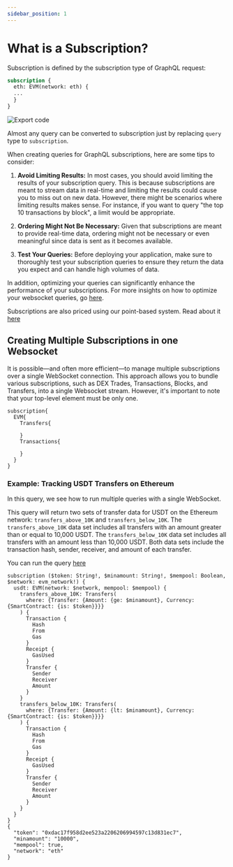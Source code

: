 ```yaml
---
sidebar_position: 1
---
```


# What is a Subscription?

Subscription is defined by the subscription type of GraphQL request:

```graphql
subscription {
  eth: EVM(network: eth) {
  ...
  }
}
```

![Export code](/img/ide/ide_subscription.gif)

Almost any query can be converted to subscription just by replacing `query` type to `subscription`.

When creating queries for GraphQL subscriptions, here are some tips to consider:

1.  **Avoid Limiting Results:** In most cases, you should avoid limiting the results of your subscription query. This is because subscriptions are meant to stream data in real-time and limiting the results could cause you to miss out on new data. However, there might be scenarios where limiting results makes sense. For instance, if you want to query "the top 10 transactions by block", a limit would be appropriate.

2.  **Ordering Might Not Be Necessary:** Given that subscriptions are meant to provide real-time data, ordering might not be necessary or even meaningful since data is sent as it becomes available.

3.  **Test Your Queries:** Before deploying your application, make sure to thoroughly test your subscription queries to ensure they return the data you expect and can handle high volumes of data.

In addition, optimizing your queries can significantly enhance the performance of your subscriptions. For more insights on how to optimize your websocket queries, go [here](/docs/graphql/optimizing-graphql-queries.md).

Subscriptions are also priced using our point-based system. Read about it [here](/docs/ide/points.md)

## Creating Multiple Subscriptions in one Websocket

It is possible—and often more efficient—to manage multiple subscriptions over a single WebSocket connection. This approach allows you to bundle various subscriptions, such as DEX Trades, Transactions, Blocks, and Transfers, into a single Websocket stream. However, it's important to note that your top-level element must be only one.

```
subscription{
  EVM{
    Transfers{

    }
    Transactions{

    }
  }
}

```

### Example: Tracking USDT Transfers on Ethereum

In this query, we see how to run multiple queries with a single WebSocket.

This query will return two sets of transfer data for USDT on the Ethereum network: `transfers_above_10K` and `transfers_below_10K`. The `transfers_above_10K` data set includes all transfers with an amount greater than or equal to 10,000 USDT. The `transfers_below_10K` data set includes all transfers with an amount less than 10,000 USDT. Both data sets include the transaction hash, sender, receiver, and amount of each transfer.

You can run the query [here](https://ide.bitquery.io/USDT-transfers-of-different-amounts-mempool)

```
subscription ($token: String!, $minamount: String!, $mempool: Boolean, $network: evm_network!) {
  usdt: EVM(network: $network, mempool: $mempool) {
    transfers_above_10K: Transfers(
      where: {Transfer: {Amount: {ge: $minamount}, Currency: {SmartContract: {is: $token}}}}
    ) {
      Transaction {
        Hash
        From
        Gas
      }
      Receipt {
        GasUsed
      }
      Transfer {
        Sender
        Receiver
        Amount
      }
    }
    transfers_below_10K: Transfers(
      where: {Transfer: {Amount: {lt: $minamount}, Currency: {SmartContract: {is: $token}}}}
    ) {
      Transaction {
        Hash
        From
        Gas
      }
      Receipt {
        GasUsed
      }
      Transfer {
        Sender
        Receiver
        Amount
      }
    }
  }
}
{
  "token": "0xdac17f958d2ee523a2206206994597c13d831ec7",
  "minamount": "10000",
  "mempool": true,
  "network": "eth"
}
```


